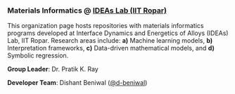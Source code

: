 ### **Materials Informatics @ [IDEAs Lab (IIT Ropar)](https://ideaslab.iitrpr.ac.in/)** 
This organization page hosts repositories with materials informatics programs developed at Interface Dynamics and Energetics of Alloys (IDEAs) Lab, IIT Ropar.  Research areas include: **a)** Machine learning models, **b)** Interpretation frameworks, **c)** Data-driven mathematical models, and **d)** Symbolic regression.

**Group Leader**: Dr. Pratik K. Ray

**Developer Team**: Dishant Beniwal ([@d-beniwal](https://github.com/d-beniwal))

<!-- **IDEAs Lab (All organization pages):**
- 1. IDEAsLab-Materials-Informatics
- 2. IDEAsLab-Cellular-Automata
- 3. IDEAsLab-Image-Processing -->

